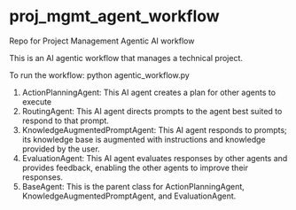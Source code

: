 # proj_mgmt_agent_workflow
Repo for Project Management Agentic AI workflow

This is an AI agentic workflow that manages a technical project.

To run the workflow: python agentic_workflow.py

1. ActionPlanningAgent: This AI agent creates a plan for other agents to execute
2. RoutingAgent: This AI agent directs prompts to the agent best suited to respond to that prompt.
3. KnowledgeAugmentedPromptAgent: This AI agent responds to prompts; its knowledge base is augmented with instructions and knowledge provided by the user.
4. EvaluationAgent: This AI agent evaluates responses by other agents and provides feedback, enabling the other agents to improve their responses.
5. BaseAgent: This is the parent class for ActionPlanningAgent, KnowledgeAugmentedPromptAgent, and EvaluationAgent.

